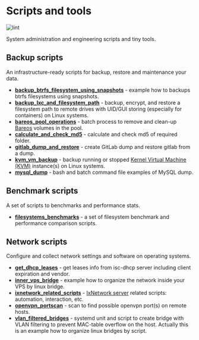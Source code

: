 # Scripts and tools

![lint](https://github.com/alexanderbazhenoff/scripts-and-tools/actions/workflows/lint.yml/badge.svg?branch=master)

System administration and engineering scripts and tiny tools.

## Backup scripts

An infrastructure-ready scripts for backup, restore and maintenance your data.

- [**backup_btrfs_filesystem_using_snapshots**](backup/backup_btrfs_using_snapshot/README.md) - example how to backups
btrfs filesystems using snapshots.
- [**backup_lxc_and_filesystem_path**](backup/backup_lxc_and_filesystem_path/README.md) - backup, encrypt, and restore a
filesystem path to remote drives with UID/GUI storing (especially for containers) on Linux systems.
- [**bareos_pool_operations**](backup/bareos_pool_operations/README.md) - batch process to remove and clean-up
[Bareos](https://www.bareos.com/) volumes in the pool.
- [**calculate_and_check_md5**](backup/calculate_and_check_md5) - calculate and check md5 of required folder.
- [**gitlab_dump_and_restore**](backup/gitlab_dump_and_restore/README.md) - create GitLab dump and restore gitlab from a
dump.
- [**kvm_vm_backup**](backup/kvm_vm_backup/README.md) - backup running or stopped
[Kernel Virtual Machine (KVM)](https://www.linux-kvm.org/page/Main_Page) instance(s) on Linux systems.
- [**mysql_dump**](backup/mysql_dump/README.md) - bash and batch command file examples of MySQL dump.

## Benchmark scripts

A set of scripts to benchmarks and performance stats.

- [**filesystems_benchmarks**](benchmark/filesystems_benchmarks/README.md) - a set of filesystem benchmark and
performance comparison scripts.

## Network scripts

Configure and collect network settings and software on operating systems.

- [**get_dhcp_leases**](network/get_dhcpd_leases/README.md) - get leases info from isc-dhcp server including client
expiration and vendor.
- [**inner_vps_bridge**](network/inner_vps_bridge/README.md) - example how to organize the network inside your VPS by
linux bridge.
- [**ixnetwork_related_scripts**](network/ixnetwork_related_scripts/README.md) -
[IxNetwork server](https://support.ixiacom.com/version/ixnetwork-916) related scripts: automation, interaction, etc.
- [**openvpn_portscan**](network/openvpn_portscan/README.md) - scan to find possible openvpn port(s) on remote hosts.
- [**vlan_filtered_bridges**](network/vlan_filtered_bridges/README.md) - systemd unit and script to create bridge with
VLAN filtering to prevent MAC-table overflow on the host. Actually this is an example how to organize linux bridges by
script.
